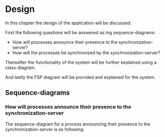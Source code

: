 # Design

In this chapter the design of the application will be discussed.

First the following questions will be answered us
ing sequence-diagrams:

- How will processes announce their presence to the synchronization-server?
- How will the processes be synchronized by the synchronization-server?

Thereafter the functionality of the system will be further explained using a class-diagram.

And lastly the FSP diagram will be provided and explained for the system.

## Sequence-diagrams

### How will processes announce their presence to the synchronization-server
The sequence-diagram for a process announcing their presence to the synchronization-server is as following:

